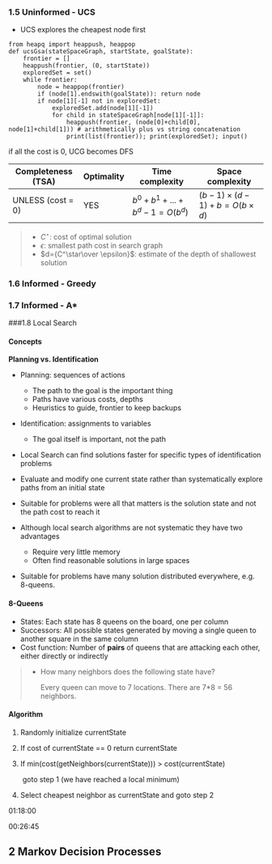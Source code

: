 ### 1.5 Uninformed - UCS

* UCS explores the cheapest node first

```{python}
from heapq import heappush, heappop
def ucsGsa(stateSpaceGraph, startState, goalState):
    frontier = []
    heappush(frontier, (0, startState))
    exploredSet = set()
    while frontier:
        node = heappop(frontier)
        if (node[1].endswith(goalState)): return node
    	if node[1][-1] not in exploredSet:
            exploredSet.add(node[1][-1])
            for child in stateSpaceGraph[node[1][-1]]:
                heappush(frontier, (node[0]+child[0], node[1]+child[1])) # arithmetically plus vs string concatenation
                print(list(frontier)); print(exploredSet); input()
```

if all the cost is 0, UCG becomes DFS

| Completeness (TSA) | Optimality | Time complexity              | Space complexity                     |
| ------------------ | ---------- | ---------------------------- | ------------------------------------ |
| UNLESS (cost = 0)  | YES        | $b^0+b^1+...+b^d-1 = O(b^d)$ | $(b-1)\times (d-1)+b = O(b\times d)$ |

> * $C^\star$: cost of optimal solution
> * $\epsilon$: smallest path cost in search graph
> * $d={C^\star\over \epsilon}$: estimate of the depth of shallowest solution

### 1.6 Informed - Greedy

### 1.7 Informed - A*

###1.8 Local Search

#### Concepts

**Planning vs. Identification**

* Planning: sequences of actions
  * The path to the goal is the important thing
  * Paths have various costs, depths
  * Heuristics to guide, frontier to keep backups
* Identification: assignments to variables
  * The goal itself is important, not the path

* Local Search can find solutions faster for specific types of identification problems

* Evaluate and modify one current state rather than systematically explore paths from an initial state
* Suitable for problems were all that matters is the solution state and not the path cost to reach it
* Although local search algorithms are not systematic they have two advantages
  * Require very little memory
  * Often find reasonable solutions in large spaces

* Suitable for problems have many solution distributed everywhere, e.g. 8-queens.

#### 8-Queens

* States: Each state has 8 queens on the board, one per column
* Successors: All possible states generated by moving a single queen to another square in the same column
* Cost function: Number of **pairs** of queens that are attacking each other, either directly or indirectly

> * How many neighbors does the following state have?
>
>   Every queen can move to 7 locations. There are 7*8 = 56 neighbors.

#### Algorithm

1. Randomly initialize currentState

2. If cost of currentState == 0 return currentState

3. If min(cost(getNeighbors(currentState))) > cost(currentState)

   ​	goto step 1 (we have reached a local minimum)

4. Select cheapest neighbor as currentState and goto step 2

01:18:00

00:26:45



## 2 Markov Decision Processes













